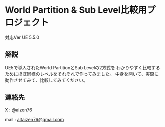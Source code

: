 World Partition & Sub Level比較用プロジェクト
=======================================================
対応Ver UE 5.5.0

解説
------
UE5で導入されたWorld PartitionとSub Levelの2方式を
わかりやすく比較するためにほぼ同様のレベルをそれぞれで作ってみました。
中身を開いて、実際に動作させてみて、比較してみてください。


連絡先
------------------
X : @aizen76

mail : altaizen76@gmail.com